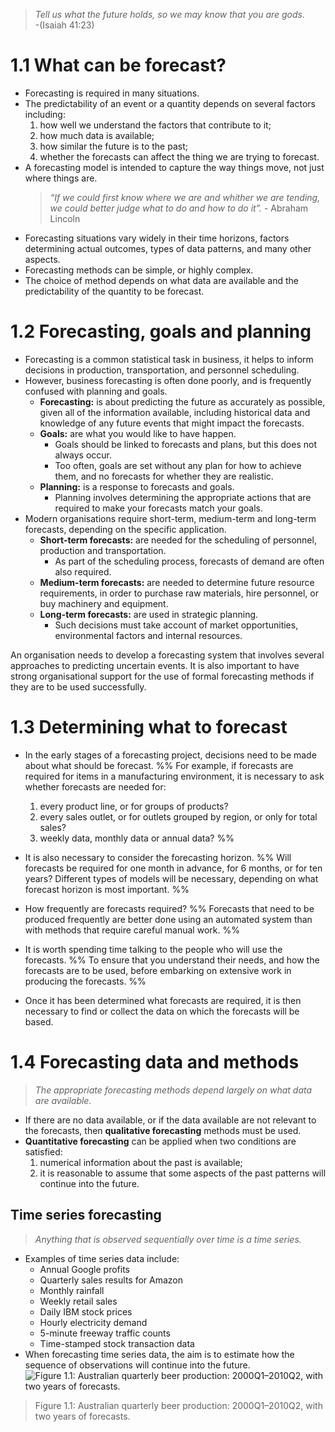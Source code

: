 > _Tell us what the future holds, so we may know that you are gods._  
> \-(Isaiah 41:23)
# 1.1 What can be forecast?
- Forecasting is required in many situations.
- The predictability of an event or a quantity depends on several factors including:
  1. how well we understand the factors that contribute to it;
  2. how much data is available;
  3. how similar the future is to the past;
  4. whether the forecasts can affect the thing we are trying to forecast.
- A forecasting model is intended to capture the way things move, not just where things are.
  > _“If we could first know where we are and whither we are tending, we could better judge what to do and how to do it”._
  > \- Abraham Lincoln
- Forecasting situations vary widely in their time horizons, factors determining actual outcomes, types of data patterns, and many other aspects. 
- Forecasting methods can be simple, or highly complex.
- The choice of method depends on what data are available and the predictability of the quantity to be forecast.
# 1.2 Forecasting, goals and planning
- Forecasting is a common statistical task in business, it helps to inform decisions in production, transportation, and personnel scheduling.
- However, business forecasting is often done poorly, and is frequently confused with planning and goals.
	- **Forecasting:** is about predicting the future as accurately as possible, given all of the information available, including historical data and knowledge of any future events that might impact the forecasts.
	- **Goals:** are what you would like to have happen. 
		- Goals should be linked to forecasts and plans, but this does not always occur. 
		- Too often, goals are set without any plan for how to achieve them, and no forecasts for whether they are realistic.
	- **Planning:** is a response to forecasts and goals. 
		- Planning involves determining the appropriate actions that are required to make your forecasts match your goals.
- Modern organisations require short-term, medium-term and long-term forecasts, depending on the specific application.
	- **Short-term forecasts:** are needed for the scheduling of personnel, production and transportation. 
		- As part of the scheduling process, forecasts of demand are often also required.
	- **Medium-term forecasts:** are needed to determine future resource requirements, in order to purchase raw materials, hire personnel, or buy machinery and equipment.
	- **Long-term forecasts:** are used in strategic planning. 
		- Such decisions must take account of market opportunities, environmental factors and internal resources.

An organisation needs to develop a forecasting system that involves several approaches to predicting uncertain events. It is also important to have strong organisational support for the use of formal forecasting methods if they are to be used successfully.
# 1.3 Determining what to forecast
- In the early stages of a forecasting project, decisions need to be made about what should be forecast.
	%%
	For example, if forecasts are required for items in a manufacturing environment, it is necessary to ask whether forecasts are needed for:
	
	1. every product line, or for groups of products?
	2. every sales outlet, or for outlets grouped by region, or only for total sales?
	3. weekly data, monthly data or annual data?
	%%
- It is also necessary to consider the forecasting horizon. 
  %% 
  Will forecasts be required for one month in advance, for 6 months, or for ten years? Different types of models will be necessary, depending on what forecast horizon is most important.
  %%
- How frequently are forecasts required?
  %%
  Forecasts that need to be produced frequently are better done using an automated system than with methods that require careful manual work.
  %%
- It is worth spending time talking to the people who will use the forecasts.
  %%
  To ensure that you understand their needs, and how the forecasts are to be used, before embarking on extensive work in producing the forecasts.
  %%
- Once it has been determined what forecasts are required, it is then necessary to find or collect the data on which the forecasts will be based.
# 1.4 Forecasting data and methods
> _The appropriate forecasting methods depend largely on what data are available._

- If there are no data available, or if the data available are not relevant to the forecasts, then **qualitative forecasting** methods must be used.
- **Quantitative forecasting** can be applied when two conditions are satisfied:
	1. numerical information about the past is available;
	2. it is reasonable to assume that some aspects of the past patterns will continue into the future.
## Time series forecasting
> _Anything that is observed sequentially over time is a time series._

- Examples of time series data include:
	- Annual Google profits
	- Quarterly sales results for Amazon
	- Monthly rainfall
	- Weekly retail sales
	- Daily IBM stock prices
	- Hourly electricity demand
	- 5-minute freeway traffic counts
	- Time-stamped stock transaction data
- When forecasting time series data, the aim is to estimate how the sequence of observations will continue into the future.
![Figure 1.1: Australian quarterly beer production: 2000Q1–2010Q2, with two years of forecasts.](https://i.imgur.com/B4tsR6c.png)
<blockquote>
Figure 1.1: Australian quarterly beer production: 2000Q1–2010Q2, with two years of forecasts.
</blockquote>